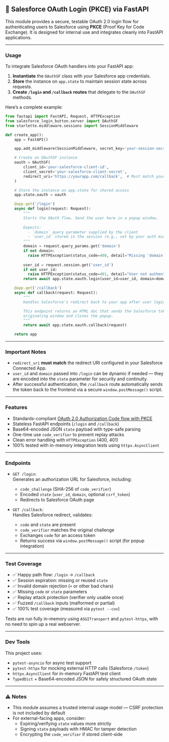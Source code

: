 ## 🔐 Salesforce OAuth Login (PKCE) via FastAPI

This module provides a secure, testable OAuth 2.0 login flow for authenticating users to Salesforce using **PKCE** (Proof Key for Code Exchange). It is designed for internal use and integrates cleanly into FastAPI applications.

---

### Usage

To integrate Salesforce OAuth handlers into your FastAPI app:

1. **Instantiate** the `OAuthSF` class with your Salesforce app credentials.
2. **Store** the instance on `app.state` to maintain session state across requests.
3. **Create `/login` and `/callback` routes** that delegate to the `OAuthSF` methods.

Here’s a complete example:

```python
from fastapi import FastAPI, Request, HTTPException
from salesforce_login_button.server import OAuthSF
from starlette.middleware.sessions import SessionMiddleware

def create_app():
    app = FastAPI()

    app.add_middleware(SessionMiddleware, secret_key='your-session-secret')

    # Create an OAuthSF instance
    oauth = OAuthSF(
        client_id='your-salesforce-client-id',
        client_secret='your-salesforce-client-secret',
        redirect_uri='https://yourapp.com/callback',  # Must match your Salesforce Connected App settings
    )

    # Store the instance on app.state for shared access
    app.state.oauth = oauth

    @app.get('/login')
    async def login(request: Request):
        """
        Starts the OAuth flow. Send the user here in a popup window.
        
        Expects:
          - `domain` query parameter supplied by the client
          - `user_id` stored in the session (e.g., set by your auth middleware)
        """
        domain = request.query_params.get('domain')
        if not domain:
          raise HTTPException(status_code=400, detail="Missing 'domain' query parameter")
        
        user_id = request.session.get('user_id')
        if not user_id:
          raise HTTPException(status_code=401, detail="User not authenticated.")
        return await app.state.oauth.login(user_id=user_id, domain=domain)

    @app.get('/callback')
    async def callback(request: Request):
        """
        Handles Salesforce's redirect back to your app after user login.

        This endpoint returns an HTML doc that sends the Salesforce token to the
        originating window and closes the popup.
        """
        return await app.state.oauth.callback(request)

    return app
```

---

### Important Notes

- `redirect_uri` **must match** the redirect URI configured in your Salesforce Connected App.
- `user_id` and `domain` passed into `/login` can be dynamic if needed — they are encoded into the `state` parameter for security and continuity.
- After successful authentication, the `/callback` route automatically sends the token back to the frontend via a secure `window.postMessage()` script.

---

### Features

- Standards-compliant [OAuth 2.0 Authorization Code flow with PKCE](https://tools.ietf.org/html/rfc7636)
- Stateless FastAPI endpoints (`/login` and `/callback`)
- Base64-encoded JSON `state` payload with type-safe parsing
- One-time use `code_verifier` to prevent replay attacks
- Clean error handling with `HTTPException` (400, 401)
- 100% tested with in-memory integration tests using `httpx.AsyncClient`

---

### Endpoints

- `GET /login`:  
  Generates an authorization URL for Salesforce, including:
  - `code_challenge` (SHA-256 of `code_verifier`)
  - Encoded `state` (`user_id`, `domain`, optional `csrf_token`)
  - Redirects to Salesforce OAuth page

- `GET /callback`:  
  Handles Salesforce redirect, validates:
  - `code` and `state` are present
  - `code_verifier` matches the original challenge
  - Exchanges `code` for an access token
  - Returns success via `window.postMessage()` script (for popup integration)

---

### Test Coverage

- ✅ Happy path flow: `/login` → `/callback`
- ✅ Session expiration: missing or reused `state`
- ✅ Invalid domain rejection (`+` or other bad chars)
- ✅ Missing `code` or `state` parameters
- ✅ Replay attack protection (verifier only usable once)
- ✅ Fuzzed `/callback` inputs (malformed or partial)
- ✅ 100% test coverage (measured via `pytest --cov`)

Tests are run fully in-memory using `ASGITransport` and `pytest-httpx`, with no need to spin up a real webserver.

---

### Dev Tools

This project uses:

- `pytest-asyncio` for async test support
- `pytest-httpx` for mocking external HTTP calls (Salesforce `/token`)
- `httpx.AsyncClient` for in-memory FastAPI test client
- `TypedDict` + Base64-encoded JSON for safely structured OAuth state

---

### ⚠️ Notes

- This module assumes a trusted internal usage model — CSRF protection is not included by default
- For external-facing apps, consider:
  - Expiring/verifying `state` values more strictly
  - Signing `state` payloads with HMAC for tamper detection
  - Encrypting the `code_verifier` if stored client-side